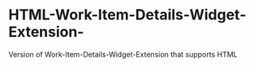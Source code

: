 # HTML-Work-Item-Details-Widget-Extension-
Version of Work-Item-Details-Widget-Extension that supports HTML
